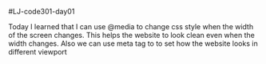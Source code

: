 #LJ-code301-day01

Today I learned that I can use @media to change css style when the width of the screen changes.
This helps the website to look clean even when the width changes.
Also we can use meta tag to to set how the website looks in different viewport
